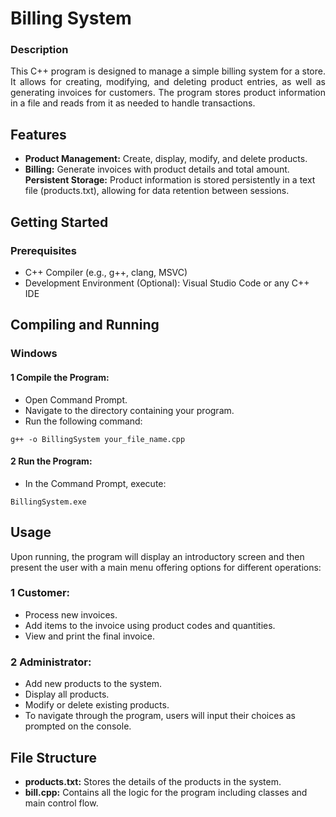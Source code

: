 # Billing System
### Description
<p align="justify">This C++ program is designed to manage a simple billing system for a store. It allows for creating, modifying, and deleting product entries, as well as generating invoices for customers. The program stores product information in a file and reads from it as needed to handle transactions.</p>

## Features
- <b>Product Management:</b> Create, display, modify, and delete products.
- <b>Billing:</b> Generate invoices with product details and total amount.
<b>Persistent Storage:</b> Product information is stored persistently in a text file (products.txt), allowing for data retention between sessions.

## Getting Started
### Prerequisites
- C++ Compiler (e.g., g++, clang, MSVC)
- Development Environment (Optional): Visual Studio Code or any C++ IDE


## Compiling and Running
### Windows
#### 1 Compile the Program:
- Open Command Prompt.
- Navigate to the directory containing your program.
- Run the following command:
```
g++ -o BillingSystem your_file_name.cpp
```


#### 2 Run the Program:
- In the Command Prompt, execute:
```
BillingSystem.exe
```

## Usage
Upon running, the program will display an introductory screen and then present the user with a main menu offering options for different operations:

### 1 Customer:
- Process new invoices.
- Add items to the invoice using product codes and quantities.
- View and print the final invoice.

### 2 Administrator:
- Add new products to the system.
- Display all products.
- Modify or delete existing products.
- To navigate through the program, users will input their choices as prompted on the console.

## File Structure
- <b>products.txt:</b> Stores the details of the products in the system.
- <b>bill.cpp:</b> Contains all the logic for the program including classes and main control flow.